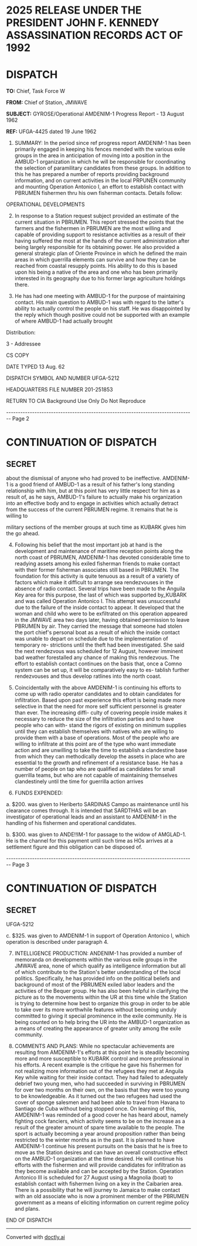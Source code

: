 # 2025 RELEASE UNDER THE PRESIDENT JOHN F. KENNEDY ASSASSINATION RECORDS ACT OF 1992

# DISPATCH

**TO:** Chief, Task Force W

**FROM:** Chief of Station, JMWAVE

**SUBJECT:** GYROSE/Operational
AMDENIM-1 Progress Report - 13 August 1962

**REF:** UFGA-4425 dated 19 June 1962

1.  SUMMARY: In the period since ref progress report AMDENIM-1 has been primarily engaged in keeping his fences mended with the various exile groups in the area in anticipation of moving into a position in the AMBUD-1 organization in which he will be responsible for coordinating the selection of paramilitary candidates from these groups. In addition to this he has prepared a number of reports providing background information, and on current activities in the local PRPUNEN community and mounting Operation Antonico I, an effort to establish contact with PBRUMEN fishermen thru his own fisherman contacts. Details follow:

OPERATIONAL DEVELOPMENTS

2. In response to a Station request subject provided an estimate of the current situation in PBRUMEN. This report stressed the points that the farmers and the fishermen in PBRUMEN are the most willing and capable of providing support to resistance activities as a result of their having suffered the most at the hands of the current administration after being largely responsible for its obtaining power. He also provided a general strategic plan of Oriente Province in which he defined the main areas in which guerrilla elements can survive and how they can be reached from coastal resupply points. His ability to do this is based upon his being a native of the area and one who has been primarily interested in its geography due to his former large agriculture holdings there.

3. He has had one meeting with AMBUD-1 for the purpose of maintaining contact. His main question to AMBUD-1 was with regard to the latter's ability to actually control the people on his staff. He was disappointed by the reply which though positive could not be supported with an example of where AMBUD-1 had actually brought

Distribution:

3 - Addressee

CS COPY

DATE TYPED 13 Aug. 62

DISPATCH SYMBOL AND NUMBER UFGA-5212

HEADQUARTERS FILE NUMBER 201-251853

RETURN TO CIA Background Use Only Do Not Reproduce


-------------------------------------------------------------------------------- Page 2

# CONTINUATION OF DISPATCH

## SECRET

about the dismissal of anyone who had proved to be ineffective. AMDENIM-1 is a good friend of AMBUD-1 as a result of his father's long standing relationship with him, but at this point has very little respect for him as a result of, as he says, AMBUD-1's failure to actually make his organization into an effective body and to engage in activities which actually detract from the success of the current PBRUMEN regime. It remains that he is willing to

military sections of the member groups at such time as KUBARK gives him the go ahead.

4. Following his belief that the most important job at hand is the development and maintenance of maritime reception points along the north coast of PBRUMEN, AMDENIM-1 has devoted considerable time to readying assets among his exiled fisherman friends to make contact with their former fisherman associates still based in PBRUMEN. The foundation for this activity is quite tenuous as a result of a variety of factors which make it difficult to arrange sea rendezvouses in the absence of radio contact. Several trips have been made to the Anguila Key area for this purpose, the last of which was supported by_KUBARK and was called Operation Antonico I. This attempt was unsuccessful due to the failure of the inside contact to appear. It developed that the woman and child who were to be exfiltrated on this operation appeared in the JMWAVE area two days later, having obtained permission to leave PBRUMEN by air. They carried the message that someone had stolen the port chief's personal boat as a result of which the inside contact was unable to depart on schedule due to the implementation of temporary re- strictions until the theft had been investigated. She said the next rendezvous was scheduled for 12 August, however imminent bad weather forestalled any chance of making this rendezvous. The effort to establish contact continues on the basis that, once a Comno system can be set up, it will be comparatively easy to es- tablish further rendezvouses and thus develop ratlines into the north coast.

5. Coincidentally with the above AMDENIM-1 is continuing his efforts to come up with radio operator candidates and to obtain candidates for infiltration. Based upon past experience this effort is being made more selective in that the need for more self sufficient personnel is greater than ever. The increasing diffi- culty of covering people inside makes it necessary to reduce the size of the infiltration parties and to have people who can with- stand the rigors of existing on minimum supplies until they can establish themselves with natives who are willing to provide them with a base of operations. Most of the people who are willing to infiltrate at this point are of the type who want immediate action and are unwilling to take the time to establish a clandestine base from which they can methodically develop the assets in place who are essential to the growth and refinement of a resistance base. He has a number of people on tap who are qualified as candidates for small guerrilla teams, but who are not capable of maintaining themselves clandestinely until the time for guerrilla action arrives

6. FUNDS EXPENDED:

a. $200. was given to Heriberto SARDINAS Campo as maintenance until his clearance comes through. It is intended that SARDTHAS will be an investigator of operational leads and an assistant to AMDENIM-1 in the handling of his fishermen and operational candidates.

b. $300. was given to ANDE!!IM-1 for passage to the widow of AMGLAD-1. He is the channel for this payment until such time as HOs arrives at a settlement figure and this obligation can be disposed of.


-------------------------------------------------------------------------------- Page 3

# CONTINUATION OF DISPATCH

## SECRET

UFGA-5212

c. $325. was given to AMDENIM-1 in support of Operation Antonico I, which operation is described under paragraph 4.

7. INTELLIGENCE PRODUCTION: ANDENIM-1 has provided a number of memoranda on developments within the various exile groups in the JMWAVE area, none of which qualify as intelligence information but all of which contribute to the Station's better understanding of the local politics. Specifically, he has provided info on the political beliefs and background of most of the PBRUMEN exiled labor leaders and the activities of the Bequer group. He has also been helpful in clarifying the picture as to the movements within the UR at this time while the Station is trying to determine how best to organize this group in order to be able to take over its more worthwhile features without becoming unduly committed to giving it special prominence in the exile community. He is being counted on to help bring the UR into the AMBUD-1 organization as a means of creating the appearance of greater unity among the exile community.

8. COMMENTS AND PLANS: While no spectacular achievements are resulting from AMDENIM-1's efforts at this point he is steadily becoming more and more susceptible to KUBARK control and more professional in his efforts. A recent example is the critique he gave his fishermen for not realizing more information out of the refugees they met at Anguila Key while waiting for their inside contact. They had failed to adequately debrief two young men, who had succeeded in surviving in PBRUMEN for over two months on their own, on the basis that they were too young to be knowledgeable. As it turned out the two refugees had used the cover of sponge salesmen and had been able to travel from Havana to Santiago de Cuba without being stopped once. On learning of this, AMDENIM-1 was reminded of a good cover he has heard about, namely fighting cock fanciers, which activity seems to be on the increase as a result of the greater amount of spare time available to the people. The sport is actually becoming a year around proposition rather than being restricted to the winter months as in the past. It is planned to have AMDENIM-1 continue his present pursuits on the basis that he is free to move as the Station desires and can have an overall constructive effect on the AMBUD-1 organization at the time desired. He will continue his efforts with the fishermen and will provide candidates for infiltration as they become available and can be accepted by the Station. Operation Antonico III is scheduled for 27 August using a Magnolia (boat) to establish contact with fishermen living on a key in the Caibarien area. There is a possibility that he will journey to Jamaica to make contact with an old associate who is now a prominent member of the PBRUMEN government as a means of eliciting information on current regime policy and plans.

END OF DISPATCH


---
Converted with [doctly.ai](https://doctly.ai)